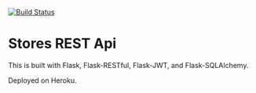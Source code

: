 [![Build Status](https://travis-ci.org/booleand/stores-rest-api-test.svg?branch=master)](https://travis-ci.org/booleand/stores-rest-api-test)
# Stores REST Api

This is built with Flask, Flask-RESTful, Flask-JWT, and Flask-SQLAlchemy.

Deployed on Heroku.
